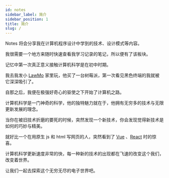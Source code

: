 ```yaml
---
id: notes
sidebar_label: 简介
sidebar_position: 1
title: 简介
slug: /
---
```


Notes 将会分享我在计算机程序设计中学到的技术、设计模式等内容。

我很需要一个地方来随时快速查看我学习记录的笔记，所以便有了该板块。

记忆中第一次真正意义接触计算机科学是在初中时期。

我去我发小 [LawMo](https://mowenchan.github.io) 家里玩，他买了一台树莓派，第一次看见黑色终端的我就被它深深吸引了。

自那之后，我便在极强好奇心的驱使之下开始了计算机之路。

计算机科学是一门神奇的科学，他的独特魅力就在于，他拥有无穷多的技术与无限更新发展的理念。

当你在被旧技术折磨的要死的时候，突然发现一个新技术，你会发现觉得新技术是如何的巧妙与精美。

就好比一个在用原生 js 和 html 写网页的人，突然看到了 [Vue](https://vuejs.org/index.html) 、[React](https://vuejs.org/index.html) 时的惊喜。

计算机科学更新速度非常的快，每一种新的技术的出现都在飞速的改变这个我们，改变着世界。

让我们一起去探索这个无穷无尽的电子世界吧。









